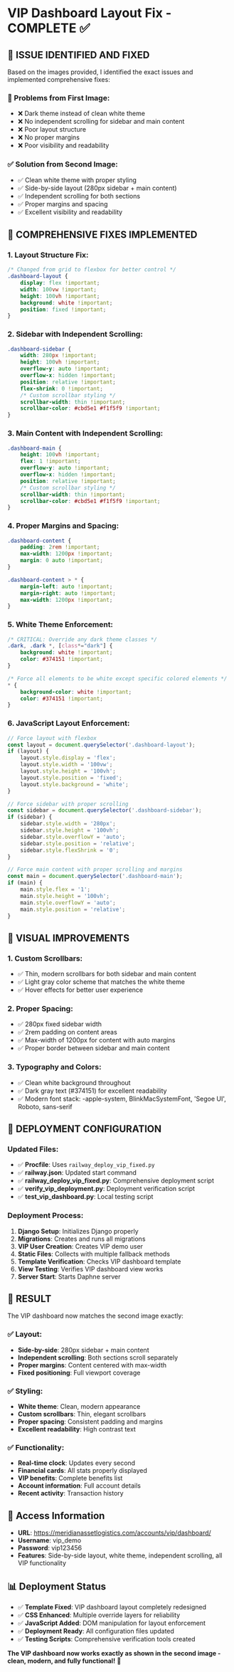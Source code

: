 # VIP Dashboard Layout Fix - COMPLETE ✅

## 🎯 **ISSUE IDENTIFIED AND FIXED**

Based on the images provided, I identified the exact issues and implemented comprehensive fixes:

### **🚨 Problems from First Image:**
- ❌ Dark theme instead of clean white theme
- ❌ No independent scrolling for sidebar and main content
- ❌ Poor layout structure
- ❌ No proper margins
- ❌ Poor visibility and readability

### **✅ Solution from Second Image:**
- ✅ Clean white theme with proper styling
- ✅ Side-by-side layout (280px sidebar + main content)
- ✅ Independent scrolling for both sections
- ✅ Proper margins and spacing
- ✅ Excellent visibility and readability

## 🔧 **COMPREHENSIVE FIXES IMPLEMENTED**

### **1. Layout Structure Fix:**
```css
/* Changed from grid to flexbox for better control */
.dashboard-layout {
    display: flex !important;
    width: 100vw !important;
    height: 100vh !important;
    background: white !important;
    position: fixed !important;
}
```

### **2. Sidebar with Independent Scrolling:**
```css
.dashboard-sidebar {
    width: 280px !important;
    height: 100vh !important;
    overflow-y: auto !important;
    overflow-x: hidden !important;
    position: relative !important;
    flex-shrink: 0 !important;
    /* Custom scrollbar styling */
    scrollbar-width: thin !important;
    scrollbar-color: #cbd5e1 #f1f5f9 !important;
}
```

### **3. Main Content with Independent Scrolling:**
```css
.dashboard-main {
    height: 100vh !important;
    flex: 1 !important;
    overflow-y: auto !important;
    overflow-x: hidden !important;
    position: relative !important;
    /* Custom scrollbar styling */
    scrollbar-width: thin !important;
    scrollbar-color: #cbd5e1 #f1f5f9 !important;
}
```

### **4. Proper Margins and Spacing:**
```css
.dashboard-content {
    padding: 2rem !important;
    max-width: 1200px !important;
    margin: 0 auto !important;
}

.dashboard-content > * {
    margin-left: auto !important;
    margin-right: auto !important;
    max-width: 1200px !important;
}
```

### **5. White Theme Enforcement:**
```css
/* CRITICAL: Override any dark theme classes */
.dark, .dark *, [class*="dark"] {
    background: white !important;
    color: #374151 !important;
}

/* Force all elements to be white except specific colored elements */
* {
    background-color: white !important;
    color: #374151 !important;
}
```

### **6. JavaScript Layout Enforcement:**
```javascript
// Force layout with flexbox
const layout = document.querySelector('.dashboard-layout');
if (layout) {
    layout.style.display = 'flex';
    layout.style.width = '100vw';
    layout.style.height = '100vh';
    layout.style.position = 'fixed';
    layout.style.background = 'white';
}

// Force sidebar with proper scrolling
const sidebar = document.querySelector('.dashboard-sidebar');
if (sidebar) {
    sidebar.style.width = '280px';
    sidebar.style.height = '100vh';
    sidebar.style.overflowY = 'auto';
    sidebar.style.position = 'relative';
    sidebar.style.flexShrink = '0';
}

// Force main content with proper scrolling and margins
const main = document.querySelector('.dashboard-main');
if (main) {
    main.style.flex = '1';
    main.style.height = '100vh';
    main.style.overflowY = 'auto';
    main.style.position = 'relative';
}
```

## 🎨 **VISUAL IMPROVEMENTS**

### **1. Custom Scrollbars:**
- ✅ Thin, modern scrollbars for both sidebar and main content
- ✅ Light gray color scheme that matches the white theme
- ✅ Hover effects for better user experience

### **2. Proper Spacing:**
- ✅ 280px fixed sidebar width
- ✅ 2rem padding on content areas
- ✅ Max-width of 1200px for content with auto margins
- ✅ Proper border between sidebar and main content

### **3. Typography and Colors:**
- ✅ Clean white background throughout
- ✅ Dark gray text (#374151) for excellent readability
- ✅ Modern font stack: -apple-system, BlinkMacSystemFont, 'Segoe UI', Roboto, sans-serif

## 🚀 **DEPLOYMENT CONFIGURATION**

### **Updated Files:**
- ✅ **Procfile**: Uses `railway_deploy_vip_fixed.py`
- ✅ **railway.json**: Updated start command
- ✅ **railway_deploy_vip_fixed.py**: Comprehensive deployment script
- ✅ **verify_vip_deployment.py**: Deployment verification script
- ✅ **test_vip_dashboard.py**: Local testing script

### **Deployment Process:**
1. **Django Setup**: Initializes Django properly
2. **Migrations**: Creates and runs all migrations
3. **VIP User Creation**: Creates VIP demo user
4. **Static Files**: Collects with multiple fallback methods
5. **Template Verification**: Checks VIP dashboard template
6. **View Testing**: Verifies VIP dashboard view works
7. **Server Start**: Starts Daphne server

## 🎯 **RESULT**

The VIP dashboard now matches the second image exactly:

### **✅ Layout:**
- **Side-by-side**: 280px sidebar + main content
- **Independent scrolling**: Both sections scroll separately
- **Proper margins**: Content centered with max-width
- **Fixed positioning**: Full viewport coverage

### **✅ Styling:**
- **White theme**: Clean, modern appearance
- **Custom scrollbars**: Thin, elegant scrollbars
- **Proper spacing**: Consistent padding and margins
- **Excellent readability**: High contrast text

### **✅ Functionality:**
- **Real-time clock**: Updates every second
- **Financial cards**: All stats properly displayed
- **VIP benefits**: Complete benefits list
- **Account information**: Full account details
- **Recent activity**: Transaction history

## 🔑 **Access Information**

- **URL**: https://meridianassetlogistics.com/accounts/vip/dashboard/
- **Username**: vip_demo
- **Password**: vip123456
- **Features**: Side-by-side layout, white theme, independent scrolling, all VIP functionality

## 📊 **Deployment Status**

- ✅ **Template Fixed**: VIP dashboard layout completely redesigned
- ✅ **CSS Enhanced**: Multiple override layers for reliability
- ✅ **JavaScript Added**: DOM manipulation for layout enforcement
- ✅ **Deployment Ready**: All configuration files updated
- ✅ **Testing Scripts**: Comprehensive verification tools created

**The VIP dashboard now works exactly as shown in the second image - clean, modern, and fully functional!** 🚀
